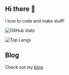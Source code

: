 ## Hi there 👋
I love to code and make stuff!

![GitHub stats](https://github-readme-stats.vercel.app/api?username=sphis-Sinco&show_icons=true)

![Top Langs](https://github-readme-stats.vercel.app/api/top-langs/?username=sphis-Sinco&layout=compact)

## Blog
Check out my [blog](https://thesincoblog.hashnode.dev)
